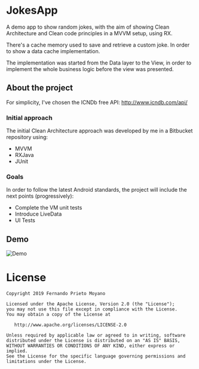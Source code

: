 # JokesApp

A demo app to show random jokes, with the aim of showing Clean Architecture and Clean code principles
in a MVVM setup, using RX.

There's a cache memory used to save and retrieve a custom joke. In order to show a data cache implementation.

The implementation was started from the Data layer to the View, in order to implement the whole
business logic before the view was presented.

## About the project

For simplicity, I've chosen the ICNDb free API:
http://www.icndb.com/api/

### Initial approach

The initial Clean Architecture approach was developed by me in a Bitbucket repository using:
- MVVM
- RXJava
- JUnit

### Goals

In order to follow the latest Android standards, the project will include the next points (progressively):
- Complete the VM unit tests
- Introduce LiveData
- UI Tests

## Demo

![Demo](Demo-JokesApp.gif)

#  License

    Copyright 2019 Fernando Prieto Moyano

    Licensed under the Apache License, Version 2.0 (the "License");
    you may not use this file except in compliance with the License.
    You may obtain a copy of the License at

       http://www.apache.org/licenses/LICENSE-2.0

    Unless required by applicable law or agreed to in writing, software
    distributed under the License is distributed on an "AS IS" BASIS,
    WITHOUT WARRANTIES OR CONDITIONS OF ANY KIND, either express or implied.
    See the License for the specific language governing permissions and
    limitations under the License.